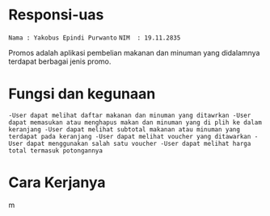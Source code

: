 # Responsi-uas

`Nama : Yakobus Epindi Purwanto`
`NIM  : 19.11.2835`

Promos adalah aplikasi pembelian makanan dan minuman yang didalamnya terdapat berbagai jenis promo.
# Fungsi dan kegunaan
`-User dapat melihat daftar makanan dan minuman yang ditawrkan
 -User dapat memasukan atau menghapus makan dan minuman yang di plih ke dalam keranjang
 -User dapat melihat subtotal makanan atau minuman yang terdapat pada keranjang
 -User dapat melihat voucher yang ditawarkan
 -User dapat menggunakan salah satu voucher
 -User dapat melihat harga total termasuk potongannya`

# Cara Kerjanya
m

